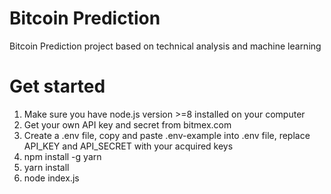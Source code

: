 # Bitcoin Prediction

Bitcoin Prediction project based on technical analysis and machine learning

# Get started

1. Make sure you have node.js version >=8 installed on your computer
2. Get your own API key and secret from bitmex.com
3. Create a .env file, copy and paste .env-example into .env file, replace API_KEY and API_SECRET with your acquired keys
4. npm install -g yarn
5. yarn install
6. node index.js
